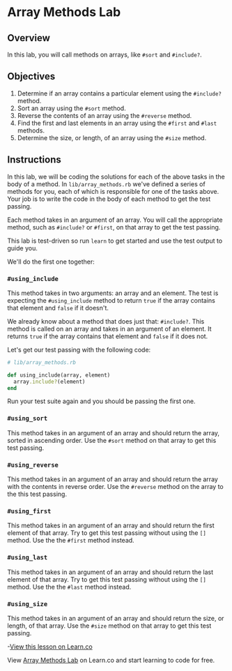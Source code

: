 # Array Methods Lab

## Overview

In this lab, you will call methods on arrays, like `#sort` and `#include?`.

## Objectives

1. Determine if an array contains a particular element using the `#include?` method.
2. Sort an array using the `#sort` method.
3. Reverse the contents of an array using the `#reverse` method.
4. Find the first and last elements in an array using the `#first` and `#last` methods.
5. Determine the size, or length, of an array using the `#size` method.

## Instructions

In this lab, we will be coding the solutions for each of the above tasks in the body of a method. In `lib/array_methods.rb` we've defined a series of methods for you, each of which is responsible for one of the tasks above. Your job is to write the code in the body of each method to get the test passing.

Each method takes in an argument of an array. You will call the appropriate method, such as `#include?` or `#first`, on that array to get the test passing.

This lab is test-driven so run `learn` to get started and use the test output to guide you.

We'll do the first one together:

### `#using_include`

This method takes in two arguments: an array and an element. The test is expecting the `#using_include` method to return `true` if the array contains that element and `false` if it doesn't.

We already know about a method that does just that: `#include?`. This method is called on an array and takes in an argument of an element. It returns `true` if the array contains that element and `false` if it does not.

Let's get our test passing with the following code:

```ruby
# lib/array_methods.rb

def using_include(array, element)
  array.include?(element)
end
```

Run your test suite again and you should be passing the first one.

### `#using_sort`

This method takes in an argument of an array and should return the array, sorted in ascending order. Use the `#sort` method on that array to get this test passing.

### `#using_reverse`

This method takes in an argument of an array and should return the array with the contents in reverse order. Use the `#reverse` method on the array to the this test passing.

### `#using_first`

This method takes in an argument of an array and should return the first element of that array. Try to get this test passing without using the `[]` method. Use the the `#first` method instead.

### `#using_last`

This method takes in an argument of an array and should return the last element of that array. Try to get this test passing without using the `[]` method. Use the the `#last` method instead.

### `#using_size`

This method takes in an argument of an array and should return the size, or length, of that array. Use the `#size` method on that array to get this test passing.

-<a href='https://learn.co/lessons/array-methods-lab' data-visibility='hidden'>View this lesson on Learn.co</a>


<p data-visibility='hidden'>View <a href='https://learn.co/lessons/array-methods-lab'>Array Methods Lab</a> on Learn.co and start learning to code for free.</p>
